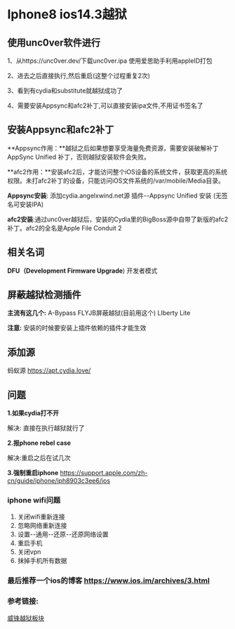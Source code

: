 # Iphone8 ios14.3越狱

## 使用unc0ver软件进行

1、从https://unc0ver.dev/下载unc0ver.ipa 使用爱思助手利用appleID打包

2、进去之后直接执行,然后重启(这整个过程重复2次)

3、看到有cydia和substitute就越狱成功了

4、需要安装Appsync和afc2补丁,可以直接安装ipa文件,不用证书签名了

## 安装Appsync和afc2补丁

**Appsync作用：**越狱之后如果想要享受海量免费资源，需要安装破解补丁AppSync Unified 补丁，否则越狱安装软件会失败。

**afc2作用：**安装afc2后，才能访问整个iOS设备的系统文件，获取更高的系统权限。未打afc2补丁的设备，只能访问iOS文件系统的/var/mobile/Media目录。

**Appsync安装**: 添加cydia.angelxwind.net源    插件--Appsync Unified 安装 (无签名可安装IPA)

**afc2安装**:通过unc0ver越狱后，安装的Cydia里的BigBoss源中自带了新版的afc2 补丁。afc2的全名是Apple File Conduit 2

## 相关名词

**DFU（Development Firmware Upgrade**)  开发者模式

## 屏蔽越狱检测插件

**主流有这几个:**   A-Bypass  FLYJB屏蔽越狱(目前用这个)    LIberty Lite

**注意:** 安装的时候要安装上插件依赖的插件才能生效

## 添加源

蚂蚁源 https://apt.cydia.love/

## 问题

**1.如果cydia打不开**

解决: 直接在执行越狱就行了

**2.报phone rebel case**

解决:重启之后在试几次

**3.强制重启iphone**
https://support.apple.com/zh-cn/guide/iphone/iph8903c3ee6/ios



### iphone wifi问题

1. 关闭wifi重新连接
2. 忽略网络重新连接
3. 设置--通用--还原--还原网络设置
4. 重启手机
5. 关闭vpn
6. 抹掉手机所有数据

 



### 最后推荐一个ios的博客 https://www.ios.im/archives/3.html

### 参考链接:

[威锋越狱板块](https://www.feng.com/topic/10)

